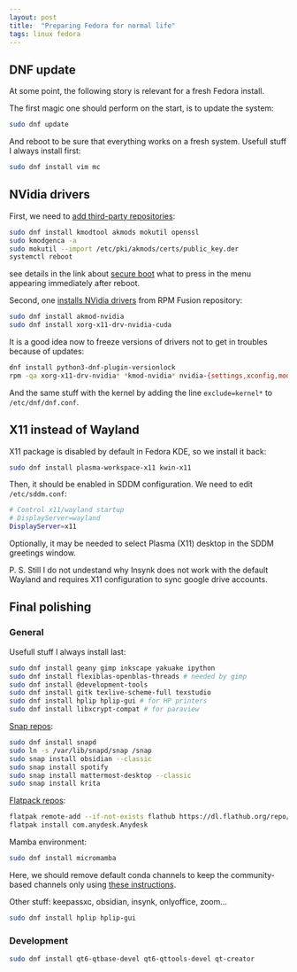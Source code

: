 ```yaml
---
layout: post
title:  "Preparing Fedora for normal life"
tags: linux fedora 
---
```


## DNF update

At some point, the following story is relevant for a fresh Fedora install.

The first magic one should perform on the start, is to update the system:
```bash
sudo dnf update
```
And reboot to be sure that everything works on a fresh system. Usefull stuff I always install first:
```bash
sudo dnf install vim mc 
```

## NVidia drivers

First, we need to [add third-party repositories](https://docs.fedoraproject.org/en-US/quick-docs/rpmfusion-setup/):
```bash
sudo dnf install kmodtool akmods mokutil openssl 
sudo kmodgenca -a 
sudo mokutil --import /etc/pki/akmods/certs/public_key.der 
systemctl reboot 
```
see details in the link about [secure boot](https://rpmfusion.org/Howto/Secure%20Boot) what to press in the menu appearing immediately after reboot.

Second, one [installs NVidia drivers](https://rpmfusion.org/Howto/NVIDIA) from RPM Fusion repository:
```bash
sudo dnf install akmod-nvidia 
sudo dnf install xorg-x11-drv-nvidia-cuda 
```

It is a good idea now to freeze versions of drivers not to get in troubles because of updates:
```bash
dnf install python3-dnf-plugin-versionlock
rpm -qa xorg-x11-drv-nvidia* *kmod-nvidia* nvidia-{settings,xconfig,modprobe,persistenced}  >> /etc/dnf/plugins/versionlock.list
```

And the same stuff with the kernel by adding the line `exclude=kernel*` to `/etc/dnf/dnf.conf`.


## X11 instead of Wayland

X11 package is disabled by default in Fedora KDE, so we install it back:
```bash
sudo dnf install plasma-workspace-x11 kwin-x11
```

Then, it should be enabled in SDDM configuration. We need to edit `/etc/sddm.conf`:
```bash
# Control x11/wayland startup
# DisplayServer=wayland
DisplayServer=x11
```

Optionally, it may be needed to select Plasma (X11) desktop in the SDDM greetings window. 

P. S. Still I do not undestand why Insynk does not work with the default Wayland and requires X11 configuration to sync google drive accounts.



## Final polishing

### General

Usefull stuff I always install last:
```bash
sudo dnf install geany gimp inkscape yakuake ipython
sudo dnf install flexiblas-openblas-threads # needed by gimp
sudo dnf install @development-tools
sudo dnf install gitk texlive-scheme-full texstudio 
sudo dnf install hplip hplip-gui # for HP printers
sudo dnf install libxcrypt-compat # for paraview
```

[Snap repos](https://snapcraft.io/docs/installing-snap-on-fedora):
```bash
sudo dnf install snapd
sudo ln -s /var/lib/snapd/snap /snap
sudo snap install obsidian --classic
sudo snap install spotify
sudo snap install mattermost-desktop --classic
sudo snap install krita
```

[Flatpack repos](https://flatpak.org/setup/Fedora):
```bash
flatpak remote-add --if-not-exists flathub https://dl.flathub.org/repo/flathub.flatpakrepo
flatpak install com.anydesk.Anydesk
```

Mamba environment:
```bash
sudo dnf install micromamba
```
Here, we should remove default conda channels to keep the community-based channels only using [these instructions](https://mamba.readthedocs.io/en/latest/user_guide/troubleshooting.html#defaults-channels).

Other stuff: keepassxc, obsidian, insynk, onlyoffice, zoom...

```bash
sudo dnf install hplip hplip-gui
```

### Development

```bash
sudo dnf install qt6-qtbase-devel qt6-qttools-devel qt-creator
```

